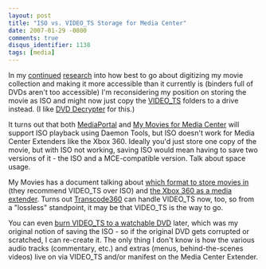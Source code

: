 ```yaml
---
layout: post
title: "ISO vs. VIDEO_TS Storage for Media Center"
date: 2007-01-29 -0800
comments: true
disqus_identifier: 1138
tags: [media]
---
```

In my [continued](/archive/2006/09/18/dvd-iso-via-mediaportal.aspx)
[research](/archive/2006/10/02/mediaportal-and-dvd-iso-seems-to-work.aspx)
into how best to go about digitizing my movie collection and making it
more accessible than it currently is (binders full of DVDs aren't too
accessible) I'm reconsidering my position on storing the movie as ISO
and might now just copy the
[VIDEO_TS](http://www.doom9.org/index.html?/dvd-structure.htm) folders
to a drive instead. (I like [DVD
Decrypter](http://www.doom9.org/index.html?/dvddec.htm) for this.)

 It turns out that both [MediaPortal](http://www.team-mediaportal.com/)
and [My Movies for Media Center](http://www.mymovies.name/) will support
ISO playback using Daemon Tools, but ISO doesn't work for Media Center
Extenders like the Xbox 360. Ideally you'd just store one copy of the
movie, but with ISO not working, saving ISO would mean having to save
two versions of it - the ISO and a MCE-compatible version. Talk about
space usage.

 My Movies has a document talking about [which format to store movies
in](http://www.mymovies.name/documentation/whatdvdformattochoose.aspx)
(they recommend VIDEO_TS over ISO) and [the Xbox 360 as a media
extender](http://www.mymovies.name/documentation/xbox360extender.aspx).
Turns out [Transcode360](http://runtime360.com/projects/transcode-360/)
can handle VIDEO_TS now, too, so from a "lossless" standpoint, it may
be that VIDEO_TS is the way to go.

 You can even [burn VIDEO_TS to a watchable
DVD](http://www.gromkov.com/faq/faq2004-0026.html) later, which was my
original notion of saving the ISO - so if the original DVD gets
corrupted or scratched, I can re-create it. The only thing I don't know
is how the various audio tracks (commentary, etc.) and extras (menus,
behind-the-scenes videos) live on via VIDEO_TS and/or manifest on the
Media Center Extender.
